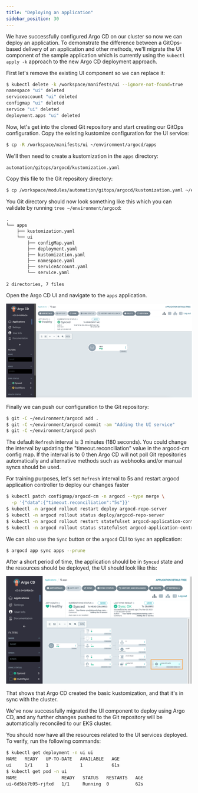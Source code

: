 ```yaml
---
title: "Deploying an application"
sidebar_position: 30
---
```


We have successfully configured Argo CD on our cluster so now we can deploy an application. To demonstrate the difference between a GitOps-based delivery of an application and other methods, we'll migrate the UI component of the sample application which is currently using the `kubectl apply -k` approach to the new Argo CD deployment approach.

First let's remove the existing UI component so we can replace it:

```bash
$ kubectl delete -k /workspace/manifests/ui --ignore-not-found=true
namespace "ui" deleted
serviceaccount "ui" deleted
configmap "ui" deleted
service "ui" deleted
deployment.apps "ui" deleted
```

Now, let's get into the cloned Git repository and start creating our GitOps configuration. Copy the existing kustomize configuration for the UI service:

```bash
$ cp -R /workspace/manifests/ui ~/environment/argocd/apps
```

We'll then need to create a kustomization in the `apps` directory:

```file
automation/gitops/argocd/kustomization.yaml
```

Copy this file to the Git repository directory:

```bash
$ cp /workspace/modules/automation/gitops/argocd/kustomization.yaml ~/environment/argocd/apps/kustomization.yaml
```

You Git directory should now look something like this which you can validate by running `tree ~/environment/argocd`:

```
.
└── apps
    ├── kustomization.yaml
    └── ui
        ├── configMap.yaml
        ├── deployment.yaml
        ├── kustomization.yaml
        ├── namespace.yaml
        ├── serviceAccount.yaml
        └── service.yaml

2 directories, 7 files
```

Open the Argo CD UI and navigate to the `apps` application.

![argocd-ui-insync-apps.png](assets/argocd-ui-insync-apps.png)

Finally we can push our configuration to the Git repository:

```bash
$ git -C ~/environment/argocd add .
$ git -C ~/environment/argocd commit -am "Adding the UI service"
$ git -C ~/environment/argocd push
```

The default `Refresh` interval is 3 minutes (180 seconds). You could change the interval by updating the "timeout.reconciliation" value in the argocd-cm config map. If the interval is to 0 then Argo CD will not poll Git repositories automatically and alternative methods such as webhooks and/or manual syncs should be used.

For training purposes, let's set `Refresh` interval to 5s and restart argocd application controller to deploy our changes faster

```bash wait=30
$ kubectl patch configmap/argocd-cm -n argocd --type merge \
  -p '{"data":{"timeout.reconciliation":"5s"}}'
$ kubectl -n argocd rollout restart deploy argocd-repo-server
$ kubectl -n argocd rollout status deploy/argocd-repo-server
$ kubectl -n argocd rollout restart statefulset argocd-application-controller
$ kubectl -n argocd rollout status statefulset argocd-application-controller
```

We can also use the `Sync` button or the `argocd` CLI to `Sync` an application:

```bash
$ argocd app sync apps --prune
```

After a short period of time, the application should be in `Synced` state and the resources should be deployed, the UI should look like this:

![argocd-deploy-application](assets/argocd-deploy-application.png)

That shows that Argo CD created the basic kustomization, and that it's in sync with the cluster.

We've now successfully migrated the UI component to deploy using Argo CD, and any further changes pushed to the Git repository will be automatically reconciled to our EKS cluster.

You should now have all the resources related to the UI services deployed. To verify, run the following commands:

```bash hook=deploy
$ kubectl get deployment -n ui ui
NAME   READY   UP-TO-DATE   AVAILABLE   AGE
ui     1/1     1            1           61s
$ kubectl get pod -n ui
NAME                 READY   STATUS   RESTARTS   AGE
ui-6d5bb7b95-rjfxd   1/1     Running  0          62s
```
